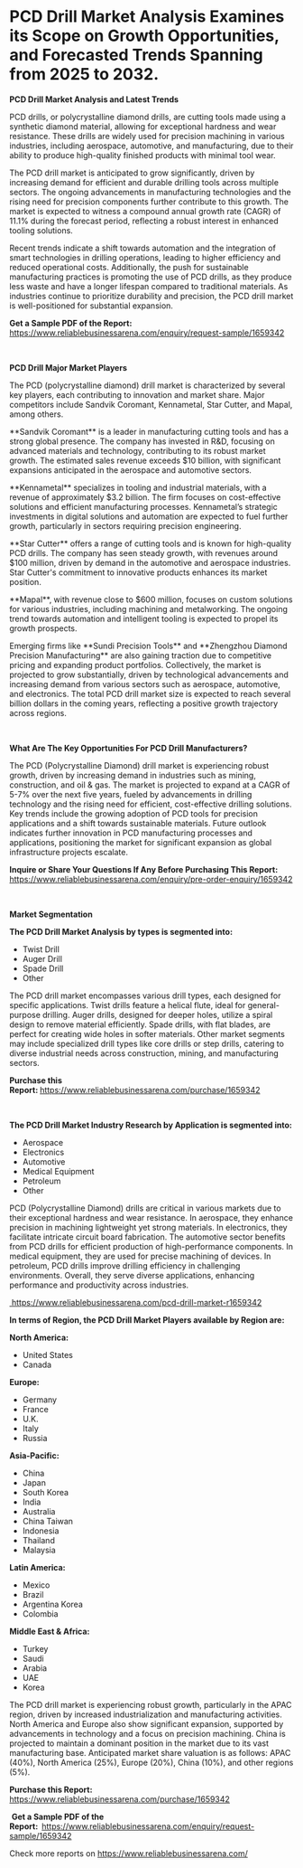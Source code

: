 <p><h1>PCD Drill Market Analysis Examines its Scope on Growth Opportunities, and Forecasted Trends Spanning from 2025 to 2032.</h1></p><p><strong>PCD Drill Market Analysis and Latest Trends</strong></p>
<p><p>PCD drills, or polycrystalline diamond drills, are cutting tools made using a synthetic diamond material, allowing for exceptional hardness and wear resistance. These drills are widely used for precision machining in various industries, including aerospace, automotive, and manufacturing, due to their ability to produce high-quality finished products with minimal tool wear.</p><p>The PCD drill market is anticipated to grow significantly, driven by increasing demand for efficient and durable drilling tools across multiple sectors. The ongoing advancements in manufacturing technologies and the rising need for precision components further contribute to this growth. The market is expected to witness a compound annual growth rate (CAGR) of 11.1% during the forecast period, reflecting a robust interest in enhanced tooling solutions.</p><p>Recent trends indicate a shift towards automation and the integration of smart technologies in drilling operations, leading to higher efficiency and reduced operational costs. Additionally, the push for sustainable manufacturing practices is promoting the use of PCD drills, as they produce less waste and have a longer lifespan compared to traditional materials. As industries continue to prioritize durability and precision, the PCD drill market is well-positioned for substantial expansion.</p></p>
<p><strong>Get a Sample PDF of the Report:&nbsp;</strong> <a href="https://www.reliablebusinessarena.com/enquiry/request-sample/1659342?utm_campaign=2031&utm_medium=2&utm_source=Github&utm_content=ia&utm_term=17022025&utm_id=pcd-drill">https://www.reliablebusinessarena.com/enquiry/request-sample/1659342</a></p>
<p>&nbsp;</p>
<p><strong>PCD Drill Major Market Players</strong></p>
<p><p>The PCD (polycrystalline diamond) drill market is characterized by several key players, each contributing to innovation and market share. Major competitors include Sandvik Coromant, Kennametal, Star Cutter, and Mapal, among others. </p><p>**Sandvik Coromant** is a leader in manufacturing cutting tools and has a strong global presence. The company has invested in R&D, focusing on advanced materials and technology, contributing to its robust market growth. The estimated sales revenue exceeds $10 billion, with significant expansions anticipated in the aerospace and automotive sectors.</p><p>**Kennametal** specializes in tooling and industrial materials, with a revenue of approximately $3.2 billion. The firm focuses on cost-effective solutions and efficient manufacturing processes. Kennametal’s strategic investments in digital solutions and automation are expected to fuel further growth, particularly in sectors requiring precision engineering.</p><p>**Star Cutter** offers a range of cutting tools and is known for high-quality PCD drills. The company has seen steady growth, with revenues around $100 million, driven by demand in the automotive and aerospace industries. Star Cutter's commitment to innovative products enhances its market position.</p><p>**Mapal**, with revenue close to $600 million, focuses on custom solutions for various industries, including machining and metalworking. The ongoing trend towards automation and intelligent tooling is expected to propel its growth prospects.</p><p>Emerging firms like **Sundi Precision Tools** and **Zhengzhou Diamond Precision Manufacturing** are also gaining traction due to competitive pricing and expanding product portfolios. Collectively, the market is projected to grow substantially, driven by technological advancements and increasing demand from various sectors such as aerospace, automotive, and electronics. The total PCD drill market size is expected to reach several billion dollars in the coming years, reflecting a positive growth trajectory across regions.</p></p>
<p>&nbsp;</p>
<p><strong>What Are The Key Opportunities For PCD Drill Manufacturers?</strong></p>
<p><p>The PCD (Polycrystalline Diamond) drill market is experiencing robust growth, driven by increasing demand in industries such as mining, construction, and oil & gas. The market is projected to expand at a CAGR of 5-7% over the next five years, fueled by advancements in drilling technology and the rising need for efficient, cost-effective drilling solutions. Key trends include the growing adoption of PCD tools for precision applications and a shift towards sustainable materials. Future outlook indicates further innovation in PCD manufacturing processes and applications, positioning the market for significant expansion as global infrastructure projects escalate.</p></p>
<p><strong>Inquire or Share Your Questions If Any Before Purchasing This Report:</strong> <a href="https://www.reliablebusinessarena.com/enquiry/pre-order-enquiry/1659342?utm_campaign=2031&utm_medium=2&utm_source=Github&utm_content=ia&utm_term=17022025&utm_id=pcd-drill">https://www.reliablebusinessarena.com/enquiry/pre-order-enquiry/1659342</a></p>
<p>&nbsp;</p>
<p><strong>Market Segmentation</strong></p>
<p><strong>The PCD Drill Market Analysis by types is segmented into:</strong></p>
<p><ul><li>Twist Drill</li><li>Auger Drill</li><li>Spade Drill</li><li>Other</li></ul></p>
<p><p>The PCD drill market encompasses various drill types, each designed for specific applications. Twist drills feature a helical flute, ideal for general-purpose drilling. Auger drills, designed for deeper holes, utilize a spiral design to remove material efficiently. Spade drills, with flat blades, are perfect for creating wide holes in softer materials. Other market segments may include specialized drill types like core drills or step drills, catering to diverse industrial needs across construction, mining, and manufacturing sectors.</p></p>
<p><strong>Purchase this Report:&nbsp;</strong><a href="https://www.reliablebusinessarena.com/purchase/1659342?utm_campaign=2031&utm_medium=2&utm_source=Github&utm_content=ia&utm_term=17022025&utm_id=pcd-drill">https://www.reliablebusinessarena.com/purchase/1659342</a></p>
<p>&nbsp;</p>
<p><strong>The PCD Drill Market Industry Research by Application is segmented into:</strong></p>
<p><ul><li>Aerospace</li><li>Electronics</li><li>Automotive</li><li>Medical Equipment</li><li>Petroleum</li><li>Other</li></ul></p>
<p><p>PCD (Polycrystalline Diamond) drills are critical in various markets due to their exceptional hardness and wear resistance. In aerospace, they enhance precision in machining lightweight yet strong materials. In electronics, they facilitate intricate circuit board fabrication. The automotive sector benefits from PCD drills for efficient production of high-performance components. In medical equipment, they are used for precise machining of devices. In petroleum, PCD drills improve drilling efficiency in challenging environments. Overall, they serve diverse applications, enhancing performance and productivity across industries.</p></p>
<p><a href="https://www.reliablebusinessarena.com/pcd-drill-market-r1659342?utm_campaign=2031&utm_medium=2&utm_source=Github&utm_content=ia&utm_term=17022025&utm_id=pcd-drill">&nbsp;https://www.reliablebusinessarena.com/pcd-drill-market-r1659342</a></p>
<p><strong>In terms of Region, the PCD Drill Market Players available by Region are:</strong></p>
<p>
    <p> <strong> North America: </strong>
        <ul>
            <li>United States</li>
            <li>Canada</li>
        </ul>
        </p> 
    <p> <strong> Europe: </strong>
        <ul>
            <li>Germany</li>
            <li>France</li>
            <li>U.K.</li>
            <li>Italy</li>
            <li>Russia</li>
        </ul>
        </p> 
    <p> <strong> Asia-Pacific: </strong>
        <ul>
            <li>China</li>
            <li>Japan</li>
            <li>South Korea</li>
            <li>India</li>
            <li>Australia</li>
            <li>China Taiwan</li>
            <li>Indonesia</li>
            <li>Thailand</li>
            <li>Malaysia</li>
        </ul>
        </p> 
    <p> <strong> Latin America: </strong>
        <ul>
            <li>Mexico</li>
            <li>Brazil</li>
            <li>Argentina Korea</li>
            <li>Colombia</li>
        </ul>
        </p> 
    <p> <strong> Middle East & Africa: </strong>
        <ul>
            <li>Turkey</li>
            <li>Saudi</li>
            <li>Arabia</li>
            <li>UAE</li>
            <li>Korea</li>
        </ul>
    </p>
    </p>
<p><p>The PCD drill market is experiencing robust growth, particularly in the APAC region, driven by increased industrialization and manufacturing activities. North America and Europe also show significant expansion, supported by advancements in technology and a focus on precision machining. China is projected to maintain a dominant position in the market due to its vast manufacturing base. Anticipated market share valuation is as follows: APAC (40%), North America (25%), Europe (20%), China (10%), and other regions (5%).</p></p>
<p><strong>Purchase this Report: </strong><a href="https://www.reliablebusinessarena.com/purchase/1659342?utm_campaign=2031&utm_medium=2&utm_source=Github&utm_content=ia&utm_term=17022025&utm_id=pcd-drill">https://www.reliablebusinessarena.com/purchase/1659342</a></p>
<p>&nbsp;<strong>Get a Sample PDF of the Report:&nbsp;&nbsp;</strong><a href="https://www.reliablebusinessarena.com/enquiry/request-sample/1659342?utm_campaign=2031&utm_medium=2&utm_source=Github&utm_content=ia&utm_term=17022025&utm_id=pcd-drill">https://www.reliablebusinessarena.com/enquiry/request-sample/1659342</a></p>
<p><strong></strong></p>
<p>Check more reports on <a href="https://www.reliablebusinessarena.com/?utm_campaign=2031&utm_medium=2&utm_source=Github&utm_content=ia&utm_term=17022025&utm_id=pcd-drill">https://www.reliablebusinessarena.com/</a></p>